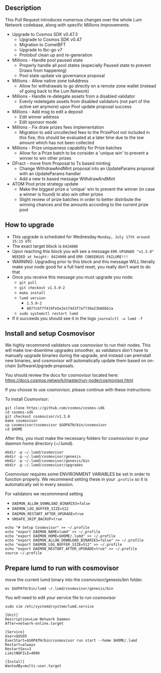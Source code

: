 ## Description

This Pull Request introduces numerous changes over the whole Lum Network codebase, along with specific Millions improvements.

- Upgrade to Cosmos SDK v0.47.3
  - Upgrade to Cosmos SDK v0.47
  - Migration to CometBFT
  - Upgrade to Ibc-go v7
  - Protobuf clean up and re-generation
- Millions - Handle pool paused state
  - Properly handle all pool states (especially Paused state to prevent Draws from happening)
  - Pool state update via governance proposal
- Millions - Allow native zone toAddress
  - Allow for withdrawals to go directly on a remote zone wallet (instead of going back to the Lum Network)
- Millions - Handle re-delegate assets from a disabled validator
  - Evenly redelegate assets from disabled validators (not part of the active set anymore) upon Pool update proposal success
- Millions - Add msg to edit a deposit
  - Edit winner address
  - Edit sponsor mode
- Millions - Fix draw prizes fees implementation
  - Migration to add uncollected fees to the PrizePool not included in this fixe, this should be evaluated at a later time due to the low amount which has not been collected
- Millions - Prize uniqueness capability for Prize batches
  - Allow for a Prize batch to be consider a 'unique win' to prevent a winner to win other prizes
- DFract - move from Proposal to Tx based minting
  - Change WithdrawAndMint proposal into an UpdateParams proposal with an UpdateParams handler
  - Add a new tx based message WithdrawAndMint
- ATOM Pool prize strategy update
  - Make the biggest prize a 'unique' win to prevent the winner (in case a winner is found) to also win other prizes
  - Slight review of prize batches in order to better distribute the winning chances and the amounts according to the current prize pool

## How to upgrade

- This upgrade is scheduled for Wednesday `Monday, July 17th around 15:15 UTC`
- The exact target block is `8424000`
- Upon reaching this block you will see a message `ERR UPGRADE "v1.5.0" NEEDED at height: 8424000` and `ERR CONSENSUS FAILURE!!!`
- WARNING: Upgrading prior to this block and this message WILL literally make your node good for a full hard reset, you really don't want to do that
- Once you receive this message you must upgrade you node:
  - `git pull`
  - `git checkout v1.5.0-2`
  - `make install`
  - `lumd version`
    - `1.5.0-2`
    - `4877cbf7f419fe5e2e1f4d3f7af730a23b66bb1a`
  - `sudo systemctl restart lumd`
- If it succeeds you should see it in the logs `journalctl -u lumd -f `

## Install and setup Cosmovisor

We highly recommend validators use cosmovisor to run their nodes. This will make low-downtime upgrades smoother,
as validators don't have to manually upgrade binaries during the upgrade, and instead can preinstall new binaries, and
cosmovisor will automatically update them based on on-chain SoftwareUpgrade proposals.

You should review the docs for cosmovisor located here: https://docs.cosmos.network/master/run-node/cosmovisor.html

If you choose to use cosmovisor, please continue with these instructions:

To install Cosmovisor:

```
git clone https://github.com/cosmos/cosmos-sdk
cd cosmos-sdk
git checkout cosmovisor/v1.3.0
make cosmovisor
cp cosmovisor/cosmovisor $GOPATH/bin/cosmovisor
cd $HOME
```

After this, you must make the necessary folders for cosmosvisor in your daemon home directory (~/.lumd).

```
mkdir -p ~/.lumd/cosmovisor
mkdir -p ~/.lumd/cosmovisor/genesis
mkdir -p ~/.lumd/cosmovisor/genesis/bin
mkdir -p ~/.lumd/cosmovisor/upgrades
```

Cosmovisor requires some ENVIRONMENT VARIABLES be set in order to function properly.  We recommend setting these in
your `.profile` so it is automatically set in every session.

For validators we recommmend setting
- `DAEMON_ALLOW_DOWNLOAD_BINARIES=false`
- `DAEMON_LOG_BUFFER_SIZE=512`
- `DAEMON_RESTART_AFTER_UPGRADE=true`
- `UNSAFE_SKIP_BACKUP=true`

```
echo "# Setup Cosmovisor" >> ~/.profile
echo "export DAEMON_NAME=lumd" >> ~/.profile
echo "export DAEMON_HOME=$HOME/.lumd" >> ~/.profile
echo "export DAEMON_ALLOW_DOWNLOAD_BINARIES=false" >> ~/.profile
echo "export DAEMON_LOG_BUFFER_SIZE=512" >> ~/.profile
echo "export DAEMON_RESTART_AFTER_UPGRADE=true" >> ~/.profile
source ~/.profile
```

## Prepare lumd to run with cosmovisor

move the current lumd binary into the cosmovisor/genesis/bin folder.

```
mv $GOPATH/bin/lumd ~/.lumd/cosmovisor/genesis/bin
```

You will need to edit your service file to run cosmovisor

`sudo vim /etc/systemd/system/lumd.service`
```
[Unit]
Description=Lum Network Daemon
After=network-online.target

[Service]
User=$USER
ExecStart=$GOPATH/bin/cosmovisor run start --home $HOME/.lumd
Restart=always
RestartSec=3
LimitNOFILE=4096

[Install]
WantedBy=multi-user.target
```
